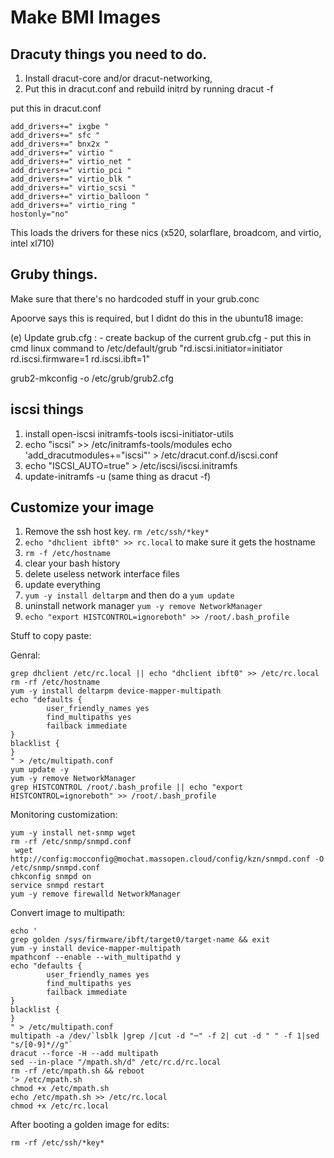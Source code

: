 # Make BMI Images

## Dracuty things you need to do.

1. Install dracut-core and/or dracut-networking,
2. Put this in dracut.conf and rebuild initrd by running  dracut -f


put this in dracut.conf
```
add_drivers+=" ixgbe "
add_drivers+=" sfc "
add_drivers+=" bnx2x "
add_drivers+=" virtio "
add_drivers+=" virtio_net "
add_drivers+=" virtio_pci "
add_drivers+=" virtio_blk "
add_drivers+=" virtio_scsi "
add_drivers+=" virtio_balloon "
add_drivers+=" virtio_ring "
hostonly="no"
```

This loads the drivers for these nics
(x520, solarflare, broadcom, and virtio, intel xl710)

## Gruby things.

Make sure that there's no hardcoded stuff in your grub.conc

Apoorve says this is required, but I didnt do this in the ubuntu18 image:

(e)  Update grub.cfg :
      - create backup of the current grub.cfg
      - put this in cmd linux command to /etc/default/grub "rd.iscsi.initiator=initiator rd.iscsi.firmware=1 rd.iscsi.ibft=1"

grub2-mkconfig -o /etc/grub/grub2.cfg

## iscsi things

1. install open-iscsi initramfs-tools iscsi-initiator-utils
2. echo "iscsi" >> /etc/initramfs-tools/modules
  echo 'add_dracutmodules+="iscsi"' > /etc/dracut.conf.d/iscsi.conf
3. echo "ISCSI_AUTO=true" > /etc/iscsi/iscsi.initramfs
4. update-initramfs -u (same thing as dracut -f)

## Customize your image

1. Remove the ssh host key. `rm /etc/ssh/*key*`
2. `echo "dhclient ibft0" >> rc.local` to make sure it gets the hostname
3. `rm -f /etc/hostname`
4. clear your bash history
5. delete useless network interface files
7. update everything
8. `yum -y install deltarpm` and then do a `yum update`
9. uninstall network manager `yum -y remove NetworkManager`
10. `echo "export HISTCONTROL=ignoreboth" >> /root/.bash_profile`


Stuff to copy paste: 

Genral:
```
grep dhclient /etc/rc.local || echo "dhclient ibft0" >> /etc/rc.local
rm -rf /etc/hostname
yum -y install deltarpm device-mapper-multipath
echo "defaults {
        user_friendly_names yes
        find_multipaths yes
        failback immediate
}
blacklist {
}
" > /etc/multipath.conf
yum update -y
yum -y remove NetworkManager
grep HISTCONTROL /root/.bash_profile || echo "export HISTCONTROL=ignoreboth" >> /root/.bash_profile
```

Monitoring customization:

```
yum -y install net-snmp wget
rm -rf /etc/snmp/snmpd.conf
 wget http://config:mocconfig@mochat.massopen.cloud/config/kzn/snmpd.conf -O /etc/snmp/snmpd.conf
chkconfig snmpd on
service snmpd restart
yum -y remove firewalld NetworkManager
```

Convert image to multipath:
```
echo '
grep golden /sys/firmware/ibft/target0/target-name && exit
yum -y install device-mapper-multipath
mpathconf --enable --with_multipathd y
echo "defaults {
        user_friendly_names yes
        find_multipaths yes
        failback immediate
}
blacklist {
}
" > /etc/multipath.conf
multipath -a /dev/`lsblk |grep /|cut -d "─" -f 2| cut -d " " -f 1|sed "s/[0-9]*//g"`
dracut --force -H --add multipath
sed --in-place "/mpath.sh/d" /etc/rc.d/rc.local
rm -rf /etc/mpath.sh && reboot
'> /etc/mpath.sh
chmod +x /etc/mpath.sh
echo /etc/mpath.sh >> /etc/rc.local
chmod +x /etc/rc.local
```

After booting a golden image for edits:
```
rm -rf /etc/ssh/*key*
```

